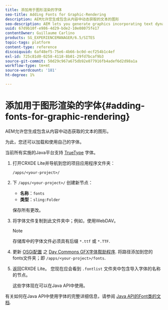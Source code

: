 ```yaml
---
title: 添加用于图形渲染的字体
seo-title: Adding Fonts for Graphic-Rendering
description: AEM允许您生成包含从内容中动态获取的文本的图形
seo-description: AEM lets you generate graphics incorporating text dynamically taken from your content
uuid: 67d9b10f-e986-4d29-bde2-10e08075fe17
contentOwner: Guillaume Carlino
products: SG_EXPERIENCEMANAGER/6.5/SITES
topic-tags: platform
content-type: reference
discoiquuid: 6af48ef5-75e6-4b66-bc0d-ecf254b1c4ef
exl-id: 725c81d0-0258-4118-8b01-29fd7bcaf9b3
source-git-commit: 50d29c967a675db92e077916fb4adef6d2d98a1a
workflow-type: tm+mt
source-wordcount: '181'
ht-degree: 1%

---
```


# 添加用于图形渲染的字体{#adding-fonts-for-graphic-rendering}

AEM允许您生成包含从内容中动态获取的文本的图形。

为此，您还可以加载和使用自己的字体。

当前所有实施的Java平台支持 [TrueType](https://en.wikipedia.org/wiki/Truetype) 字体。

1. 打开CRXDE Lite并导航到您的项目应用程序文件夹：

   `/apps/<your-project>/`

1. 下 `/apps/<your-project>/` 创建新节点：

   * **名称**：`fonts`
   * **类型**：`sling:Folder`

   保存所有更改。

1. 将字体文件复制到此文件夹中；例如，使用WebDAV。

   >[!NOTE]
   >
   >存储库中的字体文件必须具有后缀 `*.ttf` 或 `*.TTF`.

1. 更新 [OSGi配置](/help/sites-deploying/configuring-osgi.md) 之 [Day Commons GFX字体帮助程序](/help/sites-deploying/osgi-configuration-settings.md). 将路径添加到您的fonts文件夹；即 `/apps/<your-project>/fonts`.

1. 返回CRXDE Lite。 您现在应会看到 `.fontlist` 文件夹中包含导入字体的名称的节点。

   这些字体现在可以在Java API中使用。

有关如何在Java API中使用字体的完整详细信息，请参阅 [Java API的Font类的文档](https://download.oracle.com/javase/6/docs/api/java/awt/Font.html).
